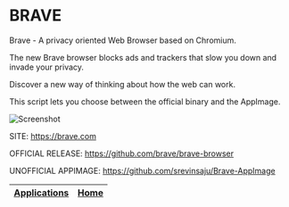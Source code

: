 # BRAVE

 Brave - A privacy oriented Web Browser based on Chromium.
 
 The new Brave browser blocks ads and trackers that slow you down and invade 
 your privacy.
 
 Discover a new way of thinking about how the web can work.
 
 This script lets you choose between the official binary and the AppImage.
 
 ![Screenshot](https://upload.wikimedia.org/wikipedia/commons/8/83/Brave_Browser_Welcome_Page.png)
 
 SITE: https://brave.com
 
 OFFICIAL RELEASE: https://github.com/brave/brave-browser
 
 UNOFFICIAL APPIMAGE: https://github.com/srevinsaju/Brave-AppImage

 | [Applications](https://portable-linux-apps.github.io/apps.html) | [Home](https://portable-linux-apps.github.io)
 | --- | --- |
